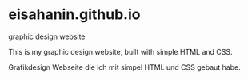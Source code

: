 # eisahanin.github.io
graphic design website

This is my graphic design website, built with simple HTML and CSS.

Grafikdesign Webseite die ich mit simpel HTML und CSS gebaut habe.
